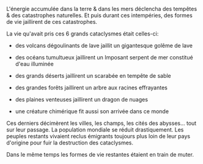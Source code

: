 L'énergie accumulée dans la terre & dans les mers déclencha des tempêtes & des catastrophes naturelles. Et puis durant ces intempéries, des formes de vie jaillirent de ces catastrophes. 

La vie qu'avait pris ces 6 grands cataclysmes était celles-ci:

- des volcans dégoulinants de lave jaillit un gigantesque golême de lave
    
- des océans tumultueux jaillirent un Imposant serpent de mer constitué d'eau illuminée
    
- des grands déserts jaillirent un scarabée en tempête de sable
    
- des grandes forêts jaillirent un arbre aux racines effrayantes
    
- des plaines venteuses jaillirent un dragon de nuages
    
- une créature chimérique fit aussi son arrivée dans ce monde
    

  

Ces derniers décimèrent les villes, les champs, les cités des abysses... tout sur leur passage. La population mondiale se réduit drastiquement. Les peuples restants vivaient reclus émigrants toujours plus loin de leur pays d'origine pour fuir la destruction des cataclysmes.

  

Dans le même temps les formes de vie restantes étaient en train de muter.